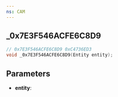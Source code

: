 ```yaml
---
ns: CAM
---
```

## _0x7E3F546ACFE6C8D9

```c
// 0x7E3F546ACFE6C8D9 0xC4736ED3
void _0x7E3F546ACFE6C8D9(Entity entity);
```

## Parameters
* **entity**:

